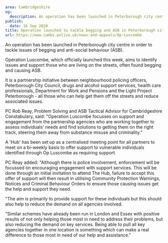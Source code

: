 ```yaml
area: Cambridgeshire
og:
  description: An operation has been launched in Peterborough city centre in order to tackle issues of begging and anti-social behaviour (ASB).
publish:
  date: 16 Sep 2020
title: Operation launched to tackle begging and ASB in Peterborough city centre
url: https://www.cambs.police.uk/news-and-appeals/Op-Luscombe
```

An operation has been launched in Peterborough city centre in order to tackle issues of begging and anti-social behaviour (ASB).

Operation Luscombe, which officially launched this week, aims to identify issues and support those who are living on the streets, often found begging and causing ASB.

It is a partnership initiative between neighbourhood policing officers, Peterborough City Council, drugs and alcohol support services, health care professionals, Department for Work and Pensions and the Light Project Peterborough - all those who can help get them off the streets and reduce associated issues.

PC Rob Reay, Problem Solving and ASB Tactical Advisor for Cambridgeshire Constabulary, said: "Operation Luscombe focusses on support and engagement from the partnership agencies who are working together to assess individuals' needs and find solutions to getting them on the right track, steering them away from substance misuse and criminality."

A 'Hub' has been set up as a centralised meeting point for all partners to meet on a bi-weekly basis to offer support to vulnerable individuals identified through Op Luscombe as requiring support.

PC Reay added: "Although there is police involvement, enforcement will be focussed on encouraging engagement with support services. This will be done through an initial invitation to attend The Hub, failure to accept this offer of support will then result in utilising Community Protection Warnings, Notices and Criminal Behaviour Orders to ensure those causing issues get the help and support they need.

"The aim is primarily to provide support for these individuals but this should also help to reduce the demand on all agencies involved.

"Similar schemes have already been run in London and Essex with positive results of not only helping those most in need to address their problems, but also reducing the demand on key services. Being able to pull all key agencies together in one location is something which can make a real difference to those most in need of our help and assistance."
